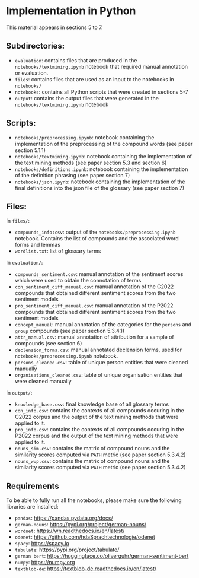 # Implementation in Python

This material appears in sections 5 to 7.

## Subdirectories:
- `evaluation`: contains files that are produced in the `notebooks/textmining.ipynb` notebook that required manual annotation or evaluation.
- `files`: contains files that are used as an input to the notebooks in `notebooks/`
- `notebooks`: contains all Python scripts that were created in sections 5-7
- `output`: contains the output files that were generated in the `notebooks/textmining.ipynb` notebook


## Scripts:
- `notebooks/preprocessing.ipynb`: notebook containing the implementation of the preprocessing of the compound words (see paper section 5.1.1)
- `notebooks/textmining.ipynb`: notebook containing the implementation of the text mining methods (see paper section 5.3 and section 6)
- `notebooks/definitions.ipynb`: notebook containing the implementation of the definition phrasing (see paper section 7)
- `notebooks/json.ipynb`: notebook containing the implementation of the final definitions into the json file of the glossary (see paper section 7)


## Files:

In `files/`:
- `compounds_info:csv`: output of the `notebooks/preprocessing.ipynb` notebook. Contains the list of compounds and the associated word forms and lemmas
- `wordlist.txt`: list of glossary terms 

In `evaluation/`:
- `compounds_sentiment.csv`: manual annotation of the sentiment scores which were used to obtain the connotation of terms
- `con_sentiment_diff_manual.csv`: manual annotation of the C2022 compounds that obtained different sentiment scores from the two sentiment models
- `pro_sentiment_diff_manual.csv`: manual annotation of the P2022 compounds that obtained different sentiment scores from the two sentiment models
- `concept_manual`: manual annotation of the categories for the `persons` and `group` compounds (see paper section 5.3.4.1)
- `attr_manual.csv`: manual annotation of attribution for a sample of compounds (see section 6)
- `declension_forms.csv`: manual annotated declension forms, used for `notebooks/preprocessing.ipynb` notebook. 
- `persons_cleaned.csv`: table of unique person entities that were cleaned manually
- `organisations_cleaned.csv`: table of unique organisation entities that were cleaned manually


In `output/`:
- `knowledge_base.csv`: final knowledge base of all glossary terms
- `con_info.csv`: contains the contexts of all compounds occuring in the C2022 corpus and the output of the text mining methods that were applied to it. 
- `pro_info.csv`: contains the contexts of all compounds occuring in the P2022 corpus and the output of the text mining methods that were applied to it. 
- `nouns_sim.csv`: contains the matrix of compound nouns and the similarity scores computed via `PATH` metric (see paper section 5.3.4.2)
- `nouns_wup.csv`: contains the matrix of compound nouns and the similarity scores computed via `PATH` metric (see paper section 5.3.4.2)


## Requirements
To be able to fully run all the notebooks, please make sure the following libraries are installed:
- `pandas`: https://pandas.pydata.org/docs/
- `german-nouns`: https://pypi.org/project/german-nouns/
- `wordnet`: https://wn.readthedocs.io/en/latest/
- `odenet`: https://github.com/hdaSprachtechnologie/odenet
- `spacy`: https://spacy.io
- `tabulate`: https://pypi.org/project/tabulate/
- `german bert`: https://huggingface.co/oliverguhr/german-sentiment-bert
- `numpy`: https://numpy.org
- `textblob-de`: https://textblob-de.readthedocs.io/en/latest/